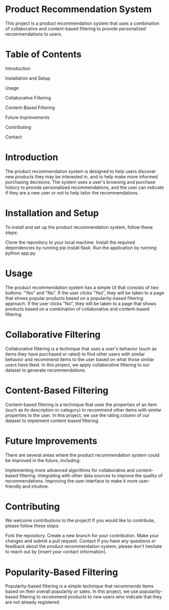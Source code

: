# <b>Product Recommendation System</b>

This project is a product recommendation system that uses a combination of collaborative and content-based filtering to provide personalized recommendations to users.

# <b>Table of Contents</b>

Introduction

Installation and Setup

Usage

Collaborative Filtering

Content-Based Filtering

Future Improvements

Contributing

Contact

# <b>Introduction</b>

The product recommendation system is designed to help users discover new products they may be interested in, and to help make more informed purchasing decisions. The system uses a user's browsing and purchase history to provide personalized recommendations, and the user can indicate if they are a new user or not to help tailor the recommendations.

# <b>Installation and Setup</b>

To install and set up the product recommendation system, follow these steps:

Clone the repository to your local machine.
Install the required dependencies by running pip install flask.
Run the application by running python app.py.

# <b>Usage</b>

The product recommendation system has a simple UI that consists of two buttons: "Yes" and "No". If the user clicks "Yes", they will be taken to a page that shows popular products based on a popularity-based filtering approach. If the user clicks "No", they will be taken to a page that shows products based on a combination of collaborative and content-based filtering.

# <b>Collaborative Filtering</b>

Collaborative filtering is a technique that uses a user's behavior (such as items they have purchased or rated) to find other users with similar behavior and recommend items to the user based on what those similar users have liked. In this project, we apply collaborative filtering to our dataset to generate recommendations.

# <b>Content-Based Filtering</b>

Content-based filtering is a technique that uses the properties of an item (such as its description or category) to recommend other items with similar properties to the user. In this project, we use the rating column of our dataset to implement content-based filtering.

# <b>Future Improvements</b>

There are several areas where the product recommendation system could be improved in the future, including:

Implementing more advanced algorithms for collaborative and content-based filtering.
Integrating with other data sources to improve the quality of recommendations.
Improving the user interface to make it more user-friendly and intuitive.

# <b>Contributing</b>

We welcome contributions to the project! If you would like to contribute, please follow these steps:

Fork the repository.
Create a new branch for your contribution.
Make your changes and submit a pull request.
Contact
If you have any questions or feedback about the product recommendation system, please don't hesitate to reach out by [insert your contact information].

# Popularity-Based Filtering
Popularity-based filtering is a simple technique that recommends items based on their overall popularity or sales. In this project, we use popularity-based filtering to recommend products to new users who indicate that they are not already registered.



